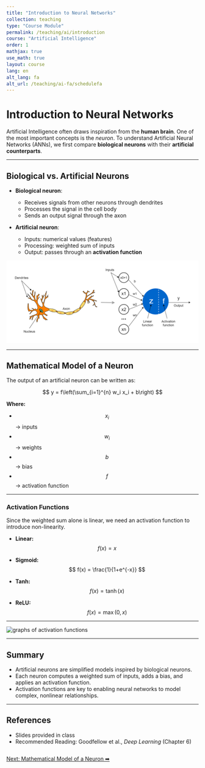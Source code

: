 ```yaml
---
title: "Introduction to Neural Networks"
collection: teaching
type: "Course Module"
permalink: /teaching/ai/introduction
course: "Artificial Intelligence"
order: 1
mathjax: true
use_math: true
layout: course
lang: en
alt_lang: fa
alt_url: /teaching/ai-fa/schedulefa
---
```



# Introduction to Neural Networks

Artificial Intelligence often draws inspiration from the **human brain**. One of the most important concepts is the *neuron*. To understand Artificial Neural Networks (ANNs), we first compare **biological neurons** with their **artificial counterparts**.

---

## Biological vs. Artificial Neurons

- **Biological neuron**:  
  - Receives signals from other neurons through dendrites  
  - Processes the signal in the cell body  
  - Sends an output signal through the axon  

- **Artificial neuron**:  
  - Inputs: numerical values (features)  
  - Processing: weighted sum of inputs  
  - Output: passes through an **activation function**  

![Biological vs Artificial Neuron](/images/ai1.webp)

---
## Mathematical Model of a Neuron

The output of an artificial neuron can be written as:

$$
y = f\left(\sum_{i=1}^{n} w_i x_i + b\right)
$$

**Where:**
- $$ x_i $$ → inputs  
- $$ w_i $$ → weights  
- $$ b $$ → bias  
- $$ f $$ → activation function  
  

---

### Activation Functions

Since the weighted sum alone is linear, we need an activation function to introduce non-linearity.

- **Linear:**  
  $$
  f(x) = x
  $$

- **Sigmoid:**  
  $$
  f(x) = \frac{1}{1+e^{-x}}
  $$

- **Tanh:**  
  $$
  f(x) = \tanh(x)
  $$

- **ReLU:**  
  $$
  f(x) = \max(0, x)
  $$

---


![graphs of activation functions](/images/ai2.avif)


---

## Summary

- Artificial neurons are simplified models inspired by biological neurons.  
- Each neuron computes a weighted sum of inputs, adds a bias, and applies an activation function.  
- Activation functions are key to enabling neural networks to model complex, nonlinear relationships.  

---

## References

- Slides provided in class  
- Recommended Reading: Goodfellow et al., *Deep Learning* (Chapter 6)



<div class="lesson-nav" style="display:flex; justify-content:space-between; margin-top:2em;">
  <a class="btn btn--primary" href="{{ '/teaching/ai/mathmaticalnl' | relative_url }}">Next: Mathematical Model of a Neuron ➡︎</a>
</div>
